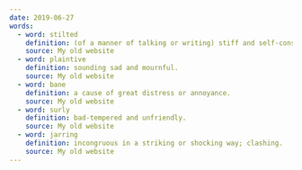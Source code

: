```yaml
---
date: 2019-06-27
words:
  - word: stilted
    definition: (of a manner of talking or writing) stiff and self-conscious or unnatural. 
    source: My old website
  - word: plaintive
    definition: sounding sad and mournful. 
    source: My old website
  - word: bane
    definition: a cause of great distress or annoyance. 
    source: My old website
  - word: surly
    definition: bad-tempered and unfriendly. 
    source: My old website
  - word: jarring
    definition: incongruous in a striking or shocking way; clashing.
    source: My old website
---
```


